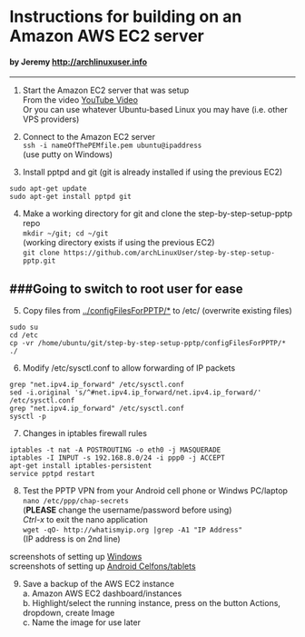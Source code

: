 # Instructions for building on an Amazon AWS EC2 server  
####    by Jeremy   http://archlinuxuser.info  
-------------------  
  
1. Start the Amazon EC2 server that was setup  
From the video [YouTube Video](https://www.youtube.com/watch?v=1hYPnUI9--c)  
Or you can use whatever Ubuntu-based Linux you may have (i.e. other VPS providers)  
 
2. Connect to the Amazon EC2 server  
`ssh -i nameOfThePEMfile.pem ubuntu@ipaddress`  
(use putty on Windows)  

3. Install pptpd and git (git is already installed if using the previous EC2)
```
sudo apt-get update  
sudo apt-get install pptpd git  
```

4. Make a working directory for git and clone the step-by-step-setup-pptp repo  
`mkdir ~/git; cd ~/git`  
(working directory exists if using the previous EC2)  
`git clone https://github.com/archLinuxUser/step-by-step-setup-pptp.git`  

###Going to switch to root user for ease
------------------- 

5. Copy files from [../configFilesForPPTP/*](../configFilesForPPTP/)  to  /etc/  (overwrite existing files)  
```
sudo su  
cd /etc  
cp -vr /home/ubuntu/git/step-by-step-setup-pptp/configFilesForPPTP/* ./  
```

6. Modify /etc/sysctl.conf to allow forwarding of IP packets  
```
grep "net.ipv4.ip_forward" /etc/sysctl.conf  
sed -i.original 's/^#net.ipv4.ip_forward/net.ipv4.ip_forward/' /etc/sysctl.conf  
grep "net.ipv4.ip_forward" /etc/sysctl.conf  
sysctl -p  
```

7. Changes in iptables firewall rules  
```
iptables -t nat -A POSTROUTING -o eth0 -j MASQUERADE  
iptables -I INPUT -s 192.168.8.0/24 -i ppp0 -j ACCEPT  
apt-get install iptables-persistent  
service pptpd restart  
```  

8. Test the PPTP VPN from your Android cell phone or Windws PC/laptop  
`nano /etc/ppp/chap-secrets`  
(**PLEASE** change the username/password before using)  
*Ctrl-x*  to exit the nano application  
`wget -qO- http://whatismyip.org |grep -A1 "IP Address"`  
(IP address is on 2nd line)  

screenshots of setting up [Windows](../screenshots/Windows/)  
screenshots of setting up [Android Celfons/tablets](../screenshots/Android/)  

9. Save a backup of the AWS EC2 instance  
a. Amazon AWS EC2 dashboard/instances  
b. Highlight/select the running instance, press on the button Actions, dropdown, create Image  
c. Name the image for use later
